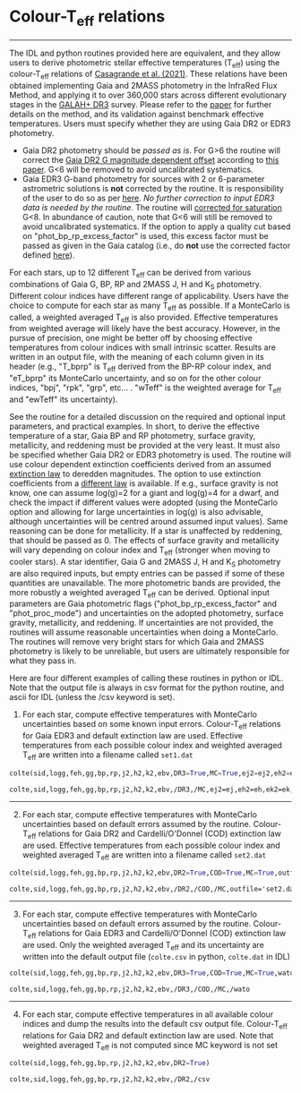 # Colour-T<sub>eff</sub> relations
-------------------------------------------------------
The IDL and python routines provided here are equivalent, and they allow users to derive photometric stellar effective temperatures (T<sub>eff</sub>) using the colour-T<sub>eff</sub> relations of [Casagrande et al. (2021)](https://ui.adsabs.harvard.edu/abs/2021MNRAS.507.2684C/abstract). These relations have been obtained implementing Gaia and 2MASS photometry in the InfraRed Flux Method, and applying it to over 360,000 stars across different evolutionary stages in the [GALAH+ DR3](https://docs.datacentral.org.au/galah/dr3/overview/) survey. Please refer to the [paper](https://ui.adsabs.harvard.edu/abs/2021MNRAS.507.2684C/abstract) for further details on the method, and its validation against benchmark effective temperatures. Users must specify whether they are using Gaia DR2 or EDR3 photometry.
 - Gaia DR2 photometry should be _passed as is_. For G>6 the routine will correct the [Gaia DR2 G magnitude dependent offset](https://ui.adsabs.harvard.edu/abs/2018MNRAS.479L.102C/abstract) according to [this paper](https://ui.adsabs.harvard.edu/abs/2018A%26A...619A.180M/abstract). G<6 will be removed to avoid uncalibrated systematics. 
 - Gaia EDR3 G-band photometry for sources with 2 or 6-parameter astrometric solutions is **not** corrected by the routine. It is responsibility of the user to do so as per [here](https://github.com/agabrown/gaiaedr3-6p-gband-correction). _No further correction to input EDR3 data is needed by the routine_. The routine will [corrected for saturation](https://ui.adsabs.harvard.edu/abs/2021A%26A...649A...3R/abstract) G<8. In abundance of caution, note that G<6 will still be removed to avoid uncalibrated systematics. If the option to apply a quality cut based on "phot_bp_rp_excess_factor" is used, this excess factor must be passed as given in the Gaia catalog (i.e., do **not** use the corrected factor defined [here](https://github.com/agabrown/gaiaedr3-flux-excess-correction)).

For each stars, up to 12 different T<sub>eff</sub> can be derived from various combinations of Gaia G, BP, RP and 2MASS J, H and K<sub>S</sub> photometry. Different colour indices have different range of applicability. Users have the choice to compute for each star as many T<sub>eff</sub> as possible. If a MonteCarlo is called, a weighted averaged T<sub>eff</sub> is also provided. Effective temperatures from weighted average will likely have the best accuracy. However, in the pursue of precision, one might be better off by choosing effective temperatures from colour indices with small intrinsic scatter. Results are written in an output file, with the meaning of each column given in its header (e.g., "T_bprp" is T<sub>eff</sub> derived from the BP-RP colour index, and "eT_bprp" its MonteCarlo uncertainty, and so on for the other colour indices, "bpj", "rpk", "grp", etc... . "wTeff" is the weighted average for T<sub>eff</sub> and "ewTeff" its uncertainty). 

See the routine for a detailed discussion on the required and optional input parameters, and practical examples. In short, to derive the effective temperature of a star, Gaia BP and RP photometry, surface gravity, metallicity, and reddening must be provided at the very least. It must also be specified whether Gaia DR2 or EDR3 photometry is used. The routine will use colour dependent extinction coefficients derived from an assumed [extinction law](https://ui.adsabs.harvard.edu/abs/1999PASP..111...63F/abstract) to deredden magnitudes. The option to use extinction coefficients from a [different law](https://ui.adsabs.harvard.edu/abs/1989ApJ...345..245C/abstract) is available. If e.g., surface gravity is not know, one can assume log(g)=2 for a giant and log(g)=4 for a dwarf, and check the impact if different values were adopted (using the MonteCarlo option and allowing for large uncertainties in log(g) is also advisable, although uncertainties will be centred around assumed input values). Same reasoning can be done for metallicity. If a star is unaffected by reddening, that should be passed as 0. The effects of surface gravity and metallicity will vary depending on colour index and T<sub>eff</sub> (stronger when moving to cooler stars). A star identifier, Gaia G and 2MASS J, H and K<sub>S</sub> photometry are also required inputs, but empty entries can be passed if some of these quantities are unavailable. The more photometric bands are provided, the more robustly a weighted averaged T<sub>eff</sub> can be derived. Optional input parameters are Gaia photometric flags ("phot_bp_rp_excess_factor" and "phot_proc_mode") and uncertainties on the adopted photometry, surface gravity, metallicity, and reddening. If uncertainties are not provided, the routines will assume reasonable uncertainties when doing a MonteCarlo. The routines will remove very bright stars for which Gaia and 2MASS photometry is likely to be unreliable, but users are ultimately responsible for what they pass in. 

Here are four different examples of calling these routines in python or IDL. Note that the output file is always in csv format for the python routine, and ascii for IDL (unless the /csv keyword is set).

1. For each star, compute effective temperatures with MonteCarlo uncertainties based on some known input errors. Colour-T<sub>eff</sub> relations for Gaia EDR3 and default extinction law are used. Effective temperatures from each possible colour index and weighted averaged T<sub>eff</sub> are written into a filename called ``set1.dat``
```python
colte(sid,logg,feh,gg,bp,rp,j2,h2,k2,ebv,DR3=True,MC=True,ej2=ej2,eh2=eh2,ek2=ek2,eebv=ered,elogg=elogg,efeh=efeh,outfile='set1.dat')
```
```IDL
colte,sid,logg,feh,gg,bp,rp,j2,h2,k2,ebv,/DR3,/MC,ej2=ej,eh2=eh,ek2=ek,eebv=ered,elogg=elogg,efeh=efeh,outfile='set1.dat'
```
-------------------------------------------------------
2. For each star, compute effective temperatures with MonteCarlo uncertainties based on default errors assumed by the routine. Colour-T<sub>eff</sub> relations for Gaia DR2 and Cardelli/O'Donnel (COD) extinction law are used. Effective temperatures from each possible colour index and weighted averaged T<sub>eff</sub> are written into a filename called ``set2.dat``
```python
colte(sid,logg,feh,gg,bp,rp,j2,h2,k2,ebv,DR2=True,COD=True,MC=True,outfile='set2.dat')
```
```IDL
colte,sid,logg,feh,gg,bp,rp,j2,h2,k2,ebv,/DR2,/COD,/MC,outfile='set2.dat'
```
-------------------------------------------------------
3. For each star, compute effective temperatures with MonteCarlo uncertainties based on default errors assumed by the routine. Colour-T<sub>eff</sub> relations for Gaia EDR3 and Cardelli/O'Donnel (COD) extinction law are used. Only the weighted averaged T<sub>eff</sub> and its uncertainty are written into the default output file (``colte.csv`` in python, ``colte.dat`` in IDL)
```python
colte(sid,logg,feh,gg,bp,rp,j2,h2,k2,ebv,DR3=True,COD=True,MC=True,wato=True')
```
```IDL
colte,sid,logg,feh,gg,bp,rp,j2,h2,k2,ebv,/DR3,/COD,/MC,/wato
```
-------------------------------------------------------
4. For each star, compute effective temperatures in all available colour indices and dump the results into the default csv output file. Colour-T<sub>eff</sub> relations for Gaia DR2 and default extinction law are used. Note that weighted averaged T<sub>eff</sub> is not computed since MC keyword is not set
```python
colte(sid,logg,feh,gg,bp,rp,j2,h2,k2,ebv,DR2=True)
```
```IDL
colte,sid,logg,feh,gg,bp,rp,j2,h2,k2,ebv,/DR2,/csv
```
